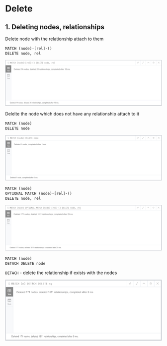 # Delete

## 1. Deleting nodes, relationships

Delete node with the relationship attach to them

```
MATCH (node)-[rel]-()
DELETE node, rel
```

![DELETE](https://github.com/aman7797/super-pancake/blob/master/Neo4j/img/delete1.png)

Delelte the node which does not have any relationship attach to it

```
MATCH (node)
DELETE node
```

![DELETE](https://github.com/aman7797/super-pancake/blob/master/Neo4j/img/delete2.png)

```
MATCH (node)
OPTIONAL MATCH (node)-[rel]-()
DELETE node, rel
```

![DELETE](https://github.com/aman7797/super-pancake/blob/master/Neo4j/img/delete3.png)

```
MATCH (node)
DETACH DELETE node
```
`DETACH` - delete the relationship if exists with the nodes

![DELETE](https://github.com/aman7797/super-pancake/blob/master/Neo4j/img/delete4.png)